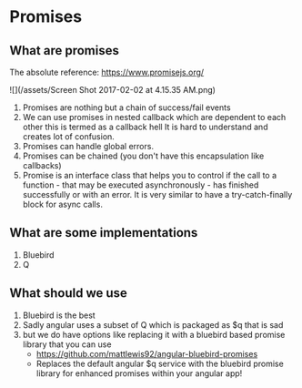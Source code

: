 # Promises

## What are promises

The absolute reference: https://www.promisejs.org/

![](/assets/Screen Shot 2017-02-02 at 4.15.35 AM.png)

1. Promises are nothing but a chain of success/fail events
2. We can use promises in nested callback  which are dependent to each other this is termed as a callback hell It is hard to understand and creates lot of confusion.
3. Promises can handle global errors.
4. Promises can be chained (you don't have this encapsulation like callbacks)
5. Promise is an interface class that helps you to control if the call to a function - that may be executed asynchronously - has finished successfully or with an error. It is very similar to have a try-catch-finally block for async calls.

## What are some implementations

1. Bluebird
2. Q

## What should we use

1. Bluebird is the best
2. Sadly angular uses a subset of Q which is packaged as $q
that is sad
3. but we do have options like replacing it with a bluebird based promise library that you can use
    * https://github.com/mattlewis92/angular-bluebird-promises
    * Replaces the default angular $q service with the bluebird promise library for enhanced promises within your angular app!